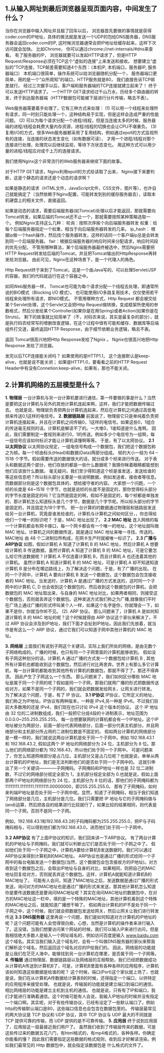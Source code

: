 ## 1.从输入网址到最后浏览器呈现页面内容，中间发生了什么？
当你在浏览器中输入网址并且敲了回车以后， 浏览器首先要做的事情就是获得coder.com的IP地址，具体的做法就是发送一个UDP的包给DNS服务器，DNS服务器会返回coder.com的IP, 这时候浏览器通常会把IP地址给缓存起来，这样下次访问就会加快。
比如Chrome， 你可以通过chrome://net-internals/#dns来查看。
有了服务器的IP， 浏览器就要可以发起HTTP请求了，但是HTTP Request/Response必须在TCP这个“虚拟的连接”上来发送和接收。
想要建立“虚拟的”TCP连接，TCP邮差需要知道4个东西：（本机IP, 本机端口，服务器IP, 服务器端口）
本机端口很简单，操作系统可以给浏览器随机分配一个， 服务器端口更简单，用的是一个“众所周知”的端口，HTTP服务就是80， 我们直接告诉TCP邮差就行。
经过三次握手以后，客户端和服务器端的TCP连接就建立起来了！ 终于可以发送HTTP请求了。
一个HTTP GET请求经过千山万水，历经多个路由器的转发，终于到达服务器端（HTTP数据包可能被下层进行分片传输，略去不表）。


Web服务器需要着手处理了，它有三种方式来处理：
(1) 可以用一个线程来处理所有请求，同一时刻只能处理一个，这种结构易于实现，但是这样会造成严重的性能问题。
(2) 可以为每个请求分配一个进程/线程，但是当连接太多的时候，服务器端的进程/线程会耗费大量内存资源，进程/线程的切换也会让CPU不堪重负。
(3) 复用I/O的方式，很多Web服务器都采用了复用结构，例如通过epoll的方式监视所有的连接，当连接的状态发生变化（如有数据可读）， 才用一个进程/线程对那个连接进行处理，处理完以后继续监视，等待下次状态变化。 用这种方式可以用少量的进程/线程应对成千上万的连接请求。


我们使用Nginx这个非常流行的Web服务器来继续下面的故事。

对于HTTP GET请求，Nginx利用epoll的方式给读取了出来， Nginx接下来要判断，这是个静态的请求还是个动态的请求啊？

如果是静态的请求（HTML文件，JavaScript文件，CSS文件，图片等），也许自己就能搞定了（当然依赖于Nginx配置，可能转发到别的缓存服务器去），读取本机硬盘上的相关文件，直接返回。

如果是动态的请求，需要后端服务器(如Tomcat)处理以后才能返回，那就需要向Tomcat转发，如果后端的Tomcat还不止一个，那就需要按照某种策略选取一个。
例如Ngnix支持这么几种：
轮询：按照次序挨个向后端服务器转发
权重：给每个后端服务器指定一个权重，相当于向后端服务器转发的几率。
ip_hash： 根据ip做一个hash操作，然后找个服务器转发，这样的话同一个客户端ip总是会转发到同一个后端服务器。
fair：根据后端服务器的响应时间来分配请求，响应时间段的优先分配。
不管用哪种算法，某个后端服务器最终被选中，然后Nginx需要把HTTP Request转发给后端的Tomcat，并且把Tomcat输出的HttpResponse再转发给浏览器。
由此可见，Nginx在这种场景下，是一个代理人的角色。


Http Request终于来到了Tomcat，这是一个由Java写的、可以处理Servlet/JSP的容器，我们的代码就运行在这个容器之中。



如同Web服务器一样， Tomcat也可能为每个请求分配一个线程去处理，即通常所说的BIO模式（Blocking I/O 模式）。
也可能使用I/O多路复用技术，仅仅使用若干线程来处理所有请求，即NIO模式。
不管用哪种方式，Http Request 都会被交给某个Servlet处理，这个Servlet又会把Http Request做转换，变成框架所使用的参数格式，然后分发给某个Controller(如果你是在用Spring)或者Action(如果你是在Struts)。
剩下的故事就比较简单了（不，对码农来说，其实是最复杂的部分），就是执行码农经常写的增删改查逻辑，在这个过程中很有可能和缓存、数据库等后端组件打交道，最终返回HTTP Response，由于细节依赖业务逻辑，略去不表。

返回
Tomcat很高兴地把Http Response发给了Ngnix 。
Ngnix也很高兴地把Http Response 发给了浏览器。


发完以后TCP连接能关闭吗？
如果使用的是HTTP1.1， 这个连接默认是keep-alive，也就是说不能关闭；
如果是HTTP1.0，要看看之前的HTTP Request Header中有没有Connetion:keep-alive，如果有，那也不能关闭。

## 2.计算机网络的五层模型是什么？
**1. 物理层**
一台计算机与另一台计算机要进行通信，第一件要做的事是什么？当然是要把这台计算机与另外的其他计算机连起来啊，这样，我们才能把数据传输过去。
也就是说，物理层负责把两台计算机连起来，然后在计算机之间通过高低电频来传送0,1这样的电信号。
**2. 数据链路层**
前面说了，物理层它只是单纯着负责把计算机连接起来，并且在计算机之间传输0，1这样的电信号。如果这些0，1组合的传送毫无规则的话，计算机是解读不了的。一大堆0，1谁知道是什么鬼啊。
因此，我们需要制定一套规则来进行0，1的传送。例如多少个电信号为一组啊，每一组信号应该如何标识才能让计算机读懂啊等等。
于是，有了以太网协议。
**2.1 以太网协议**
以太网协议规定，一组电信号构成一个数据包，我们把这个数据包称之为帧。每一个桢由标头(Head)和数据(Data)两部分组成。
帧的大小一般为 64 – 1518 个字节。假如需要传送的数据很大的话，就分成多个桢来进行传送。
对于表头和数据这两个部分，他们存放的都是一些什么数据呢？我猜你眯着眼睛都能想到他们应该放什么数据。 毫无疑问，我们至少得知道这个桢是谁发送，发送给谁的等这些信息吧？所以标头部分主要是一些说明数据，例如发送者，接收者等信息。而数据部分则是这个数据包具体的，想给接守者的内容。
大家想一个问题，一个桢的长度是 64~1518 个字节，也就是说桢的长度不是固定的，那你觉得标头部分的字节长度是固定的吗？它当然是固定的啊，假如不是固定的，每个桢都是单独发的，那计算机怎么知道标头是几个字节，数据是几个字节呢。所以标头部分的字节是固定的，并且固定为18个字节。
把一台计算的的数据通过物理层和链路层发送给另一台计算机，究竟是谁发给谁的，计算机与计算机之间如何区分，，你总得给他们一个唯一的标识吧？
于是，MAC 地址出现了。
**2.2 MAC 地址**
连入网络的每一个计算机都会有网卡接口，每一个网卡都会有一个唯一的地址，这个地址就叫做 MAC 地址。计算机之间的数据传送，就是通过 MAC 地址来唯一寻找、传送的。MAC地址 由 48 个二进制位所构成，在网卡生产时就被唯一标识了。
**2.3 广播与ARP协议**
如图，假如计算机 A 知道了计算机 B 的 MAC 地址，然后计算机 A 想要给计算机 B 传送数据，虽然计算机 A 知道了计算机 B 的 MAC 地址，可是它要怎么给它传送数据呢？计算机 A 不仅连着计算机 B，而且计算机 A 也还连着其他的计算机。 虽然计算机 A 知道计算机 B 的 MAC 地址，可是计算机 A 却不知道知道计算机 B 是分布在哪边路线上，为了解决这个问题，于是，有了广播的出现。
在同一个子网中，计算机 A 要向计算机 B 发送一个数据包，这个数据包会包含接收者的 MAC 地址。当发送时，计算机 A 是通过广播的方式发送的，这时同一个子网中的计算机 C, D 也会收到这个数据包的，然后收到这个数据包的计算机，会把数据包的 MAC 地址取出来，与自身的 MAC 地址对比，如果两者相同，则接受这个数据包，否则就丢弃这个数据包。这种发送方式我们称之为广播,就像我们平时在广场上通过广播的形式呼叫某个人一样，如果这个名字是你，你就理会一下，如果不是你，你就当作听不见。
(2). ARP 协议。
那么问题来了，计算机 A 是如何知道计算机 B 的 MAC 地址的呢？这个时候就得由 ARP 协议这个家伙来解决了，不过 ARP 协议会涉及到IP地址，我们下面才会扯到IP地址。因此我们先放着，就当作是有这么一个 ARP 协议，通过它我们可以知道子网中其他计算机的 MAC 地址。

**3. 网络层**
上面我们有说到子网这个关键词，实际上我们所处的网络，是由无数个子网络构成的。广播的时候，也只有同一个子网里面的计算机能够收到。
假如没有子网这种划分的话，计算机 A 通过广播的方式发一个数据包给计算机 B , 其他所有计算机也都能收到这个数据包，然后进行对比再舍弃。世界上有那么多它计算机，每一台计算机都能收到其他所有计算机的数据包，那就不得了了。那还不得奔溃。 因此产生了子网这么一个东西。
那么问题来了，我们如何区分哪些 MAC 地址是属于同一个子网的呢？假如是同一个子网，那我们就用广播的形式把数据传送给对方，如果不是同一个子网的，我们就会把数据发给网关，让网关进行转发。
为了解决这个问题，于是，有了 IP 协议。
**3.1 IP协议**
IP协议，它所定义的地址，我们称之为IP地址。IP协议有两种版本，一种是 IPv4,另一种是 IPv6。不过我们目前大多数用的还是 IPv4，我们现在也只讨论 IPv4 这个版本的协议。
这个 IP 地址由 32 位的二进制数组成，我们一般把它分成4段的十进制表示，地址范围为0.0.0.0~255.255.255.255。
每一台想要联网的计算机都会有一个IP地址。这个IP地址被分为两部分，前面一部分代表网络部分，后面一部分代表主机部分。并且网络部分和主机部分所占用的二进制位数是不固定的。
假如两台计算机的网络部分是一模一样的，我们就说这两台计算机是处于同一个子网中。例如 192.168.43.1 和 192.168.43.2, 假如这两个 IP 地址的网络部分为 24 位，主机部分为 8 位。那么他们的网络部分都为 192.168.43，所以他们处于同一个子网中。
可是问题来了，你怎么知道网络部分是占几位，主机部分又是占几位呢？也就是说，单单从两台计算机的IP地址，我们是无法判断他们的是否处于同一个子网中的。
这就引申出了另一个关键词————子网掩码。子网掩码和IP地址一样也是 32 位二进制数，不过它的网络部分规定全部为 1，主机部分规定全部为 0.也就是说，假如上面那两个IP地址的网络部分为 24 位，主机部分为 8 位的话，那他们的子网掩码都为 11111111.11111111.11111111.00000000，即255.255.255.0。
那有了子网掩码，如何来判端IP地址是否处于同一个子网中呢。显然，知道了子网掩码，相当于我们知道了网络部分是几位，主机部分是几位。我们只需要把 IP 地址与它的子网掩码做与(and)运算，然后把各自的结果进行比较就行了，如果比较的结果相同，则代表是同一个子网，否则不是同一个子网。

例如，192.168.43.1和192.168.43.2的子码掩码都为255.255.255.0，把IP与子码掩码相与，可以得到他们都为192.168.43.0，进而他们处于同一个子网中。

**3.2 ARP协议**
有了上面IP协议的知识，我们回来讲一下ARP协议。
有了两台计算机的IP地址与子网掩码，我们就可以判断出它们是否处于同一个子网之中了。
假如他们处于同一个子网之中，计算机A要给计算机B发送数据时。我们可以通过ARP协议来得到计算机B的MAC地址。
ARP协议也是通过广播的形式给同一个子网中的每台电脑发送一个数据包(当然，这个数据包会包含接收方的IP地址)。对方收到这个数据包之后，会取出IP地址与自身的对比，如果相同，则把自己的MAC地址回复给对方，否则就丢弃这个数据包。这样，计算机A就能知道计算机B的MAC地址了。
可能有人会问，知道了MAC地址之后，发送数据是通过广播的形式发送，询问对方的MAC地址也是通过广播的形式来发送，那其他计算机怎么知道你是要传送数据还是要询问MAC地址呢？其实在询问MAC地址的数据包中，在对方的MAC地址这一栏中，填的是一个特殊的MAC地址，其他计算机看到这个特殊的MAC地址之后，就能知道广播想干嘛了。
假如两台计算机的IP不是处于同一个子网之中，这个时候，我们就会把数据包发送给网关，然后让网关让我们进行转发传送
**3.3 DNS服务器**
这里再说一个问题，我们是如何知道对方计算机的IP地址的呢？这个问题可能有人会觉得很白痴，心想，当然是计算机的操作者来进行输入了。这没错，当我们想要访问某个网站的时候，我们可以输入IP来进行访问，但是我相信绝大多数人是输入一个网址域名的，例如访问百度是输入 www.baidu.com 这个域名。其实当我们输入这个域名时，会有一个叫做DNS服务器的家伙来帮我们解析这个域名，然后返回这个域名对应的IP给我们的。
因此，网络层的功能就是让我们在茫茫人海中，能够找到另一台计算机在哪里，是否属于同一个子网等。
**4. 传输层**
通过物理层、数据链路层以及网络层的互相帮助，我们已经把数据成功从计算机A传送到计算机B了，可是，计算机B里面有各种各样的应用程序，计算机该如何知道这些数据是给谁的呢？
这个时候，端口(Port)这个家伙就上场了，也就是说，我们在从计算机A传数据给计算表B的时候，还得指定一个端口，以供特定的应用程序来接受处理。
也就是说，传输层的功能就是建立端口到端口的通信。相比网络层的功能是建立主机到主机的通信。
也就是说，只有有了IP和端口，我们才能进行准确着通信。这个时候可能有人会说，我输入IP地址的时候并没有指定一个端口啊。其实呢，对于有些传输协议，已经有设定了一些默认端口了。例如http的传输默认端口是80，这些端口信息也会包含在数据包里的。
传输层最常见的两大协议是 TCP 协议和 UDP 协议，其中 TCP 协议与 UDP 最大的不同就是 TCP 提供可靠的传输，而 UDP 提供的是不可靠传输。
**5. 应用层**
终于说到应用层了，应用层这一层最接近我们用户了。
虽然我们收到了传输层传来的数据，可是这些传过来的数据五花八门，有html格式的，有mp4格式的，各种各样。你确定你能看的懂？
因此我们需要指定这些数据的格式规则，收到后才好解读渲染。例如我们最常见的 Http 数据包中，就会指定该数据包是 什么格式的文件了。
